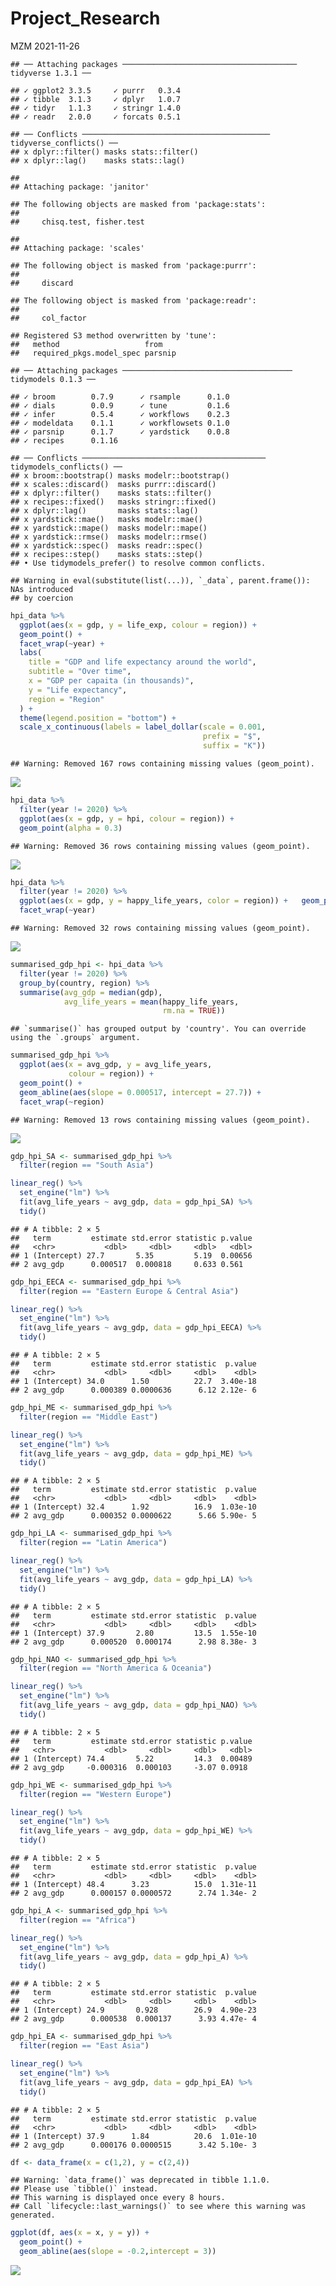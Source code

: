 Project_Research
================
MZM
2021-11-26

    ## ── Attaching packages ─────────────────────────────────────── tidyverse 1.3.1 ──

    ## ✓ ggplot2 3.3.5     ✓ purrr   0.3.4
    ## ✓ tibble  3.1.3     ✓ dplyr   1.0.7
    ## ✓ tidyr   1.1.3     ✓ stringr 1.4.0
    ## ✓ readr   2.0.0     ✓ forcats 0.5.1

    ## ── Conflicts ────────────────────────────────────────── tidyverse_conflicts() ──
    ## x dplyr::filter() masks stats::filter()
    ## x dplyr::lag()    masks stats::lag()

    ## 
    ## Attaching package: 'janitor'

    ## The following objects are masked from 'package:stats':
    ## 
    ##     chisq.test, fisher.test

    ## 
    ## Attaching package: 'scales'

    ## The following object is masked from 'package:purrr':
    ## 
    ##     discard

    ## The following object is masked from 'package:readr':
    ## 
    ##     col_factor

    ## Registered S3 method overwritten by 'tune':
    ##   method                   from   
    ##   required_pkgs.model_spec parsnip

    ## ── Attaching packages ────────────────────────────────────── tidymodels 0.1.3 ──

    ## ✓ broom        0.7.9      ✓ rsample      0.1.0 
    ## ✓ dials        0.0.9      ✓ tune         0.1.6 
    ## ✓ infer        0.5.4      ✓ workflows    0.2.3 
    ## ✓ modeldata    0.1.1      ✓ workflowsets 0.1.0 
    ## ✓ parsnip      0.1.7      ✓ yardstick    0.0.8 
    ## ✓ recipes      0.1.16

    ## ── Conflicts ───────────────────────────────────────── tidymodels_conflicts() ──
    ## x broom::bootstrap() masks modelr::bootstrap()
    ## x scales::discard()  masks purrr::discard()
    ## x dplyr::filter()    masks stats::filter()
    ## x recipes::fixed()   masks stringr::fixed()
    ## x dplyr::lag()       masks stats::lag()
    ## x yardstick::mae()   masks modelr::mae()
    ## x yardstick::mape()  masks modelr::mape()
    ## x yardstick::rmse()  masks modelr::rmse()
    ## x yardstick::spec()  masks readr::spec()
    ## x recipes::step()    masks stats::step()
    ## • Use tidymodels_prefer() to resolve common conflicts.

    ## Warning in eval(substitute(list(...)), `_data`, parent.frame()): NAs introduced
    ## by coercion

``` r
hpi_data %>%
  ggplot(aes(x = gdp, y = life_exp, colour = region)) +
  geom_point() +
  facet_wrap(~year) +
  labs(
    title = "GDP and life expectancy around the world",
    subtitle = "Over time",
    x = "GDP per capaita (in thousands)",
    y = "Life expectancy",
    region = "Region"
  ) +
  theme(legend.position = "bottom") +
  scale_x_continuous(labels = label_dollar(scale = 0.001,
                                           prefix = "$",
                                           suffix = "K"))
```

    ## Warning: Removed 167 rows containing missing values (geom_point).

![](Project_Research_files/figure-gfm/gdp-life_exp%20plot-1.png)<!-- -->

``` r
hpi_data %>%
  filter(year != 2020) %>%
  ggplot(aes(x = gdp, y = hpi, colour = region)) +
  geom_point(alpha = 0.3)
```

    ## Warning: Removed 36 rows containing missing values (geom_point).

![](Project_Research_files/figure-gfm/gdp-hpi%20plot-1.png)<!-- -->

``` r
hpi_data %>%
  filter(year != 2020) %>%
  ggplot(aes(x = gdp, y = happy_life_years, color = region)) +   geom_point() +
  facet_wrap(~year)
```

    ## Warning: Removed 32 rows containing missing values (geom_point).

![](Project_Research_files/figure-gfm/happy%20life%20years%20and%20gdp%20plot-1.png)<!-- -->

``` r
summarised_gdp_hpi <- hpi_data %>%
  filter(year != 2020) %>%
  group_by(country, region) %>%
  summarise(avg_gdp = median(gdp), 
            avg_life_years = mean(happy_life_years, 
                                  rm.na = TRUE))
```

    ## `summarise()` has grouped output by 'country'. You can override using the `.groups` argument.

``` r
summarised_gdp_hpi %>%
  ggplot(aes(x = avg_gdp, y = avg_life_years, 
             colour = region)) +
  geom_point() +
  geom_abline(aes(slope = 0.000517, intercept = 27.7)) +
  facet_wrap(~region)
```

    ## Warning: Removed 13 rows containing missing values (geom_point).

![](Project_Research_files/figure-gfm/happy%20life%20years%20and%20gdp%20plots-1.png)<!-- -->

``` r
gdp_hpi_SA <- summarised_gdp_hpi %>%
  filter(region == "South Asia")

linear_reg() %>%
  set_engine("lm") %>%
  fit(avg_life_years ~ avg_gdp, data = gdp_hpi_SA) %>%
  tidy()
```

    ## # A tibble: 2 × 5
    ##   term         estimate std.error statistic p.value
    ##   <chr>           <dbl>     <dbl>     <dbl>   <dbl>
    ## 1 (Intercept) 27.7       5.35         5.19  0.00656
    ## 2 avg_gdp      0.000517  0.000818     0.633 0.561

``` r
gdp_hpi_EECA <- summarised_gdp_hpi %>%
  filter(region == "Eastern Europe & Central Asia")

linear_reg() %>%
  set_engine("lm") %>%
  fit(avg_life_years ~ avg_gdp, data = gdp_hpi_EECA) %>%
  tidy()
```

    ## # A tibble: 2 × 5
    ##   term         estimate std.error statistic  p.value
    ##   <chr>           <dbl>     <dbl>     <dbl>    <dbl>
    ## 1 (Intercept) 34.0      1.50          22.7  3.40e-18
    ## 2 avg_gdp      0.000389 0.0000636      6.12 2.12e- 6

``` r
gdp_hpi_ME <- summarised_gdp_hpi %>%
  filter(region == "Middle East")

linear_reg() %>%
  set_engine("lm") %>%
  fit(avg_life_years ~ avg_gdp, data = gdp_hpi_ME) %>%
  tidy()
```

    ## # A tibble: 2 × 5
    ##   term         estimate std.error statistic  p.value
    ##   <chr>           <dbl>     <dbl>     <dbl>    <dbl>
    ## 1 (Intercept) 32.4      1.92          16.9  1.03e-10
    ## 2 avg_gdp      0.000352 0.0000622      5.66 5.90e- 5

``` r
gdp_hpi_LA <- summarised_gdp_hpi %>%
  filter(region == "Latin America")

linear_reg() %>%
  set_engine("lm") %>%
  fit(avg_life_years ~ avg_gdp, data = gdp_hpi_LA) %>%
  tidy()
```

    ## # A tibble: 2 × 5
    ##   term         estimate std.error statistic  p.value
    ##   <chr>           <dbl>     <dbl>     <dbl>    <dbl>
    ## 1 (Intercept) 37.9       2.80         13.5  1.55e-10
    ## 2 avg_gdp      0.000520  0.000174      2.98 8.38e- 3

``` r
gdp_hpi_NAO <- summarised_gdp_hpi %>%
  filter(region == "North America & Oceania")

linear_reg() %>%
  set_engine("lm") %>%
  fit(avg_life_years ~ avg_gdp, data = gdp_hpi_NAO) %>%
  tidy()
```

    ## # A tibble: 2 × 5
    ##   term         estimate std.error statistic p.value
    ##   <chr>           <dbl>     <dbl>     <dbl>   <dbl>
    ## 1 (Intercept) 74.4       5.22         14.3  0.00489
    ## 2 avg_gdp     -0.000316  0.000103     -3.07 0.0918

``` r
gdp_hpi_WE <- summarised_gdp_hpi %>%
  filter(region == "Western Europe")

linear_reg() %>%
  set_engine("lm") %>%
  fit(avg_life_years ~ avg_gdp, data = gdp_hpi_WE) %>%
  tidy()
```

    ## # A tibble: 2 × 5
    ##   term         estimate std.error statistic  p.value
    ##   <chr>           <dbl>     <dbl>     <dbl>    <dbl>
    ## 1 (Intercept) 48.4      3.23          15.0  1.31e-11
    ## 2 avg_gdp      0.000157 0.0000572      2.74 1.34e- 2

``` r
gdp_hpi_A <- summarised_gdp_hpi %>%
  filter(region == "Africa")

linear_reg() %>%
  set_engine("lm") %>%
  fit(avg_life_years ~ avg_gdp, data = gdp_hpi_A) %>%
  tidy()
```

    ## # A tibble: 2 × 5
    ##   term         estimate std.error statistic  p.value
    ##   <chr>           <dbl>     <dbl>     <dbl>    <dbl>
    ## 1 (Intercept) 24.9       0.928        26.9  4.90e-23
    ## 2 avg_gdp      0.000538  0.000137      3.93 4.47e- 4

``` r
gdp_hpi_EA <- summarised_gdp_hpi %>%
  filter(region == "East Asia")

linear_reg() %>%
  set_engine("lm") %>%
  fit(avg_life_years ~ avg_gdp, data = gdp_hpi_EA) %>%
  tidy()
```

    ## # A tibble: 2 × 5
    ##   term         estimate std.error statistic  p.value
    ##   <chr>           <dbl>     <dbl>     <dbl>    <dbl>
    ## 1 (Intercept) 37.9      1.84          20.6  1.01e-10
    ## 2 avg_gdp      0.000176 0.0000515      3.42 5.10e- 3

``` r
df <- data_frame(x = c(1,2), y = c(2,4))
```

    ## Warning: `data_frame()` was deprecated in tibble 1.1.0.
    ## Please use `tibble()` instead.
    ## This warning is displayed once every 8 hours.
    ## Call `lifecycle::last_warnings()` to see where this warning was generated.

``` r
ggplot(df, aes(x = x, y = y)) +
  geom_point() +
  geom_abline(aes(slope = -0.2,intercept = 3))
```

![](Project_Research_files/figure-gfm/unnamed-chunk-1-1.png)<!-- -->
